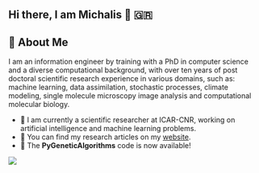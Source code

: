 ## Hi there, I am Michalis 👋 🇬🇷

## 🚀 About Me

I am an information engineer by training with a PhD in computer science and a diverse computational background, with over ten years of post doctoral
scientific research experience in various domains, such as: machine learning, data assimilation, stochastic processes, climate modeling, single molecule
microscopy image analysis and computational molecular biology.

- 🔭 I am currently a scientific researcher at ICAR-CNR, working on artificial intelligence and machine learning problems.
- 📝 You can find my research articles on my [website](https://vrettasm.weebly.com/publications).
- 🌟 The **PyGeneticAlgorithms** code is now available!

<img align="center" src="https://github-readme-stats.vercel.app/api/top-langs/?username=vrettasm&layout=compact&theme=tokyonight&langs_count=6" />

<!--
**vrettasm/vrettasm** is a ✨ _special_ ✨ repository because its `README.md` (this file) appears on your GitHub profile.

Here are some ideas to get you started:

- 🔭 I’m currently working on ...
- 🌱 I’m currently learning ...
- 👯 I’m looking to collaborate on ...
- 🤔 I’m looking for help with ...
- 💬 Ask me about ...
- 📫 How to reach me: ...
- 😄 Pronouns: ...
- ⚡ Fun fact: ...
-->
